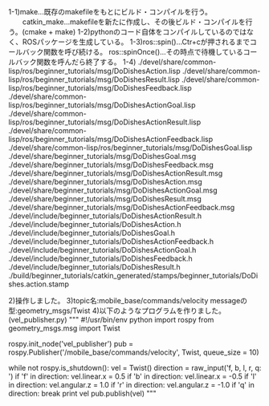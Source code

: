 1-1)make...既存のmakefileをもとにビルド・コンパイルを行う。
　　catkin_make...makefileを新たに作成し、その後ビルド・コンパイルを行う。(cmake + make)
1-2)pythonのコード自体をコンパイルしているのではなく、ROSパッケージを生成している。
1-3)ros::spin()...Ctr+cが押されるまでコールバック関数を呼び続ける。
    ros::spinOnce()...その時点で待機しているコールバック関数を呼んだら終了する。
1-4)
./devel/share/common-lisp/ros/beginner_tutorials/msg/DoDishesAction.lisp
./devel/share/common-lisp/ros/beginner_tutorials/msg/DoDishesResult.lisp
./devel/share/common-lisp/ros/beginner_tutorials/msg/DoDishesFeedback.lisp
./devel/share/common-lisp/ros/beginner_tutorials/msg/DoDishesActionGoal.lisp
./devel/share/common-lisp/ros/beginner_tutorials/msg/DoDishesActionResult.lisp
./devel/share/common-lisp/ros/beginner_tutorials/msg/DoDishesActionFeedback.lisp
./devel/share/common-lisp/ros/beginner_tutorials/msg/DoDishesGoal.lisp
./devel/share/beginner_tutorials/msg/DoDishesGoal.msg
./devel/share/beginner_tutorials/msg/DoDishesFeedback.msg
./devel/share/beginner_tutorials/msg/DoDishesActionResult.msg
./devel/share/beginner_tutorials/msg/DoDishesAction.msg
./devel/share/beginner_tutorials/msg/DoDishesActionGoal.msg
./devel/share/beginner_tutorials/msg/DoDishesResult.msg
./devel/share/beginner_tutorials/msg/DoDishesActionFeedback.msg
./devel/include/beginner_tutorials/DoDishesActionResult.h
./devel/include/beginner_tutorials/DoDishesAction.h
./devel/include/beginner_tutorials/DoDishesGoal.h
./devel/include/beginner_tutorials/DoDishesActionFeedback.h
./devel/include/beginner_tutorials/DoDishesActionGoal.h
./devel/include/beginner_tutorials/DoDishesFeedback.h
./devel/include/beginner_tutorials/DoDishesResult.h
./build/beginner_tutorials/catkin_generated/stamps/beginner_tutorials/DoDishes.action.stamp

2)操作しました。
3)topic名:mobile_base/commands/velocity
  messageの型:geometry_msgs/Twist
4)以下のようなプログラムを作りました。(vel_publisher.py)
"""
#!/usr/bin/env python
import rospy
from geometry_msgs.msg import Twist

rospy.init_node('vel_publisher')
pub = rospy.Publisher('/mobile_base/commands/velocity', Twist, queue_size = 10)

while not rospy.is_shutdown():
    vel = Twist()
    direction = raw_input('f, b, l, r, q: ')
    if 'f' in direction:
        vel.linear.x = 0.5
    if 'b' in direction:
        vel.linear.x = -0.5
    if 'l' in direction:
        vel.angular.z = 1.0
    if 'r' in direction:
        vel.angular.z = -1.0
    if 'q' in direction:
        break
    print vel
    pub.publish(vel)
"""

